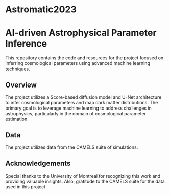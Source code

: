 # Astromatic2023

# AI-driven Astrophysical Parameter Inference

This repository contains the code and resources for the project focused on inferring cosmological parameters using advanced machine learning techniques.


## Overview

The project utilizes a Score-based diffusion model and U-Net architecture to infer cosmological parameters and map dark matter distributions. The primary goal is to leverage machine learning to address challenges in astrophysics, particularly in the domain of cosmological parameter estimation.


## Data
The project utilizes data from the CAMELS suite of simulations. 

## Acknowledgements
Special thanks to the University of Montreal for recognizing this work and providing valuable insights. Also, gratitude to the CAMELS suite for the data used in this project.
